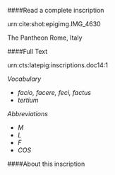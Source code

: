 ####Read a complete inscription

urn:cite:shot:epigimg.IMG_4630

The Pantheon
Rome, Italy

####Full Text

urn:cts:latepig:inscriptions.doc14:1

*Vocabulary*
- *facio, facere, feci, factus*
- *tertium*

*Abbreviations*
- *M*
- *L*
- *F*
- *COS*

####About this inscription
